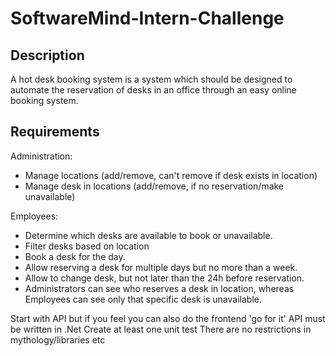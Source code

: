 # SoftwareMind-Intern-Challenge

## Description

A hot desk booking system is a system which should be designed to automate the reservation of desks in an office through an easy online booking system.

## Requirements

Administration:
- Manage locations (add/remove, can't remove if desk exists in location)
- Manage desk in locations (add/remove, if no reservation/make unavailable)

Employees:
- Determine which desks are available to book or unavailable.
- Filter desks based on location
- Book a desk for the day.
- Allow reserving a desk for multiple days but no more than a week.
- Allow to change desk, but not later than the 24h before reservation.
- Administrators can see who reserves a desk in location, whereas Employees can see only that specific desk is unavailable.

Start with API but if you feel you can also do the frontend 'go for it'
API must be written in .Net
Create at least one unit test
There are no restrictions in mythology/libraries etc
